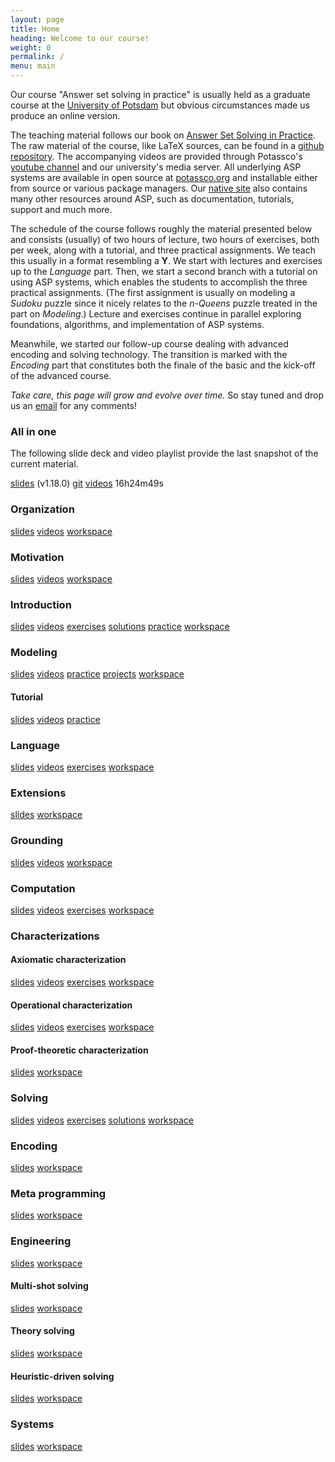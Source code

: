 ```yaml
---
layout: page
title: Home
heading: Welcome to our course!
weight: 0
permalink: /
menu: main
---
```


Our course "Answer set solving in practice" is usually held as a graduate course at the
[University of Potsdam](https://www.uni-potsdam.de/en)
but obvious circumstances made us produce an online version.

The teaching material follows our book on
[Answer Set Solving in Practice](https://potassco.org/book/).
The raw material of the course, like LaTeX sources, can be found in a
[github repository](https://github.com/potassco-asp-course/course).
The accompanying videos are provided through Potassco's
[youtube channel](https://www.youtube.com/c/potassco-live)
and our university's media server.
All underlying ASP systems are available in open source at [potassco.org](https://potassco.org)
and installable either from source or various package managers.
Our [native site](https://potassco.org) also contains many other resources around ASP,
such as documentation, tutorials, support and much more.

The schedule of the course follows roughly the material presented below and consists (usually) of
two hours of lecture,
two hours of exercises,
both per week,
along with a tutorial,
and three practical assignments.
We teach this usually in a format resembling a **Y**.
We start with lectures and exercises up to the *Language* part.
Then, we start a second branch with a tutorial on using ASP systems,
which enables the students to accomplish the three practical assignments.
(The first assignment is usually on modeling a *Sudoku* puzzle since it nicely relates to the *n-Queens* puzzle treated
in the part on *Modeling*.)
Lecture and exercises continue in parallel exploring foundations, algorithms,
and implementation of ASP systems.

Meanwhile,
we started our follow-up course dealing with advanced encoding and solving technology.
The transition is marked with the *Encoding* part that constitutes both the finale of the basic and
the kick-off of the advanced course.

_Take care, this page will grow and evolve over time._
So stay tuned and drop us an [email](mailto:torsten@delete-me.cs.uni-potsdam.de) for any comments!

### All in one

The following slide deck and video playlist provide the last snapshot of the current material.

 [slides](https://github.com/potassco-asp-course/course/releases/download/v1.18.0/all.pdf)
         (v1.18.0)
 [git](https://github.com/potassco-asp-course/course)
 [videos](https://www.youtube.com/playlist?list=PL7DBaibuDD9P5yRyq_Oyn-wuYpBayz_0h) 16h24m49s

### Organization

 [slides](https://github.com/potassco-asp-course/course/releases/download/v1.16.0/organization23.pdf)
 [videos](https://www.youtube.com/playlist?list=PL7DBaibuDD9P6BVlYnEZzBQUABSdvyuCH)
 [workspace](/organization/)

### Motivation

 [slides](https://github.com/potassco-asp-course/course/releases/download/v1.17.0/motivation.pdf)
 [videos](https://www.youtube.com/playlist?list=PL7DBaibuDD9NrGgRqhS9GXnHjIF12x4AF)
 [workspace](/motivation/)

### Introduction

 [slides](https://github.com/potassco-asp-course/course/releases/download/v1.18.0/introduction.pdf)
 [videos](https://www.youtube.com/playlist?list=PL7DBaibuDD9NWhREiceTokOiY-S3nertB)
 [exercises](https://github.com/potassco-asp-course/exercises/releases/download/v1.1.0/introduction-exercises.pdf)
 [solutions](https://www.youtube.com/playlist?list=PL7DBaibuDD9NoIuBH3gj8RUZoqXCKBl4W)
 [practice](https://mybinder.org/v2/gh/potassco-asp-course/notebooks/HEAD?urlpath=lab%2Ftree%2Ftutorial%2Flanguage%2Flearning-from-examples%2F)
 [workspace](/introduction/)

### Modeling

 [slides](https://github.com/potassco-asp-course/course/releases/download/v1.3.1/modeling.pdf)
 [videos](https://www.youtube.com/playlist?list=PL7DBaibuDD9MUeCOgW6j1N3hxhMOEi002)
 [practice](https://mybinder.org/v2/gh/potassco-asp-course/notebooks/HEAD?urlpath=lab%2Ftree%2Fmodeling)
 [projects](https://mybinder.org/v2/gh/potassco-asp-course/notebooks/HEAD?urlpath=lab%2Ftree%2Fprojects)
 [workspace](/modeling/)

#### Tutorial

 [slides](https://github.com/potassco-asp-course/tutorial/releases/download/v1.2.0/tutorial.pdf)
 [videos](https://youtube.com/playlist?list=PL7DBaibuDD9O4I05DiQfilqPUgpClMKYu)
 [practice](https://mybinder.org/v2/gh/potassco-asp-course/notebooks/HEAD?urlpath=lab%2Ftree%2Ftutorial)

### Language

 [slides](https://github.com/potassco-asp-course/course/releases/download/v1.4.1/language.pdf)
 [videos](https://www.youtube.com/playlist?list=PL7DBaibuDD9PeXzX7mExyVADcMU9b8eJ1)
 [exercises](https://github.com/potassco-asp-course/exercises/releases/download/v1.1.0/language-exercises.pdf)
 [workspace](/language/)

### Extensions

 [slides](https://github.com/potassco-asp-course/course/releases/download/v1.5.0/extensions.pdf)
 [workspace](/extensions/)

### Grounding

 [slides](https://github.com/potassco-asp-course/course/releases/download/v1.6.5/grounding.pdf)
 [videos](https://www.youtube.com/playlist?list=PL7DBaibuDD9PRJitHc-lVwLNI2nlMEsSU)
 [workspace](/grounding/)

### Computation

 [slides](https://github.com/potassco-asp-course/course/releases/download/v1.7.3/computation.pdf)
 [videos](https://youtube.com/playlist?list=PL7DBaibuDD9NbVx8aleanvEAyVRYmvUST)
 [exercises](https://github.com/potassco-asp-course/exercises/releases/download/1.2.0/computation-exercises.pdf)
 [workspace](/computation/)

### Characterizations

#### Axiomatic characterization

 [slides](https://github.com/potassco-asp-course/course/releases/download/v1.11.1/acharacterization.pdf)
 [videos](https://youtube.com/playlist?list=PL7DBaibuDD9P_bClrNMkTC9X71oqGOMiA)
 [exercises](https://github.com/potassco-asp-course/exercises/releases/download/1.2.0/acharacterization-exercises.pdf)
 [workspace](/acharacterization/)

#### Operational characterization

 [slides](https://github.com/potassco-asp-course/course/releases/download/v1.9.3/ocharacterization.pdf)
 [videos](https://youtube.com/playlist?list=PL7DBaibuDD9NkCfCqvMGt9VQXujGg56Wf)
 [exercises](https://github.com/potassco-asp-course/exercises/releases/download/1.2.0/ocharacterization-exercises.pdf)
 [workspace](/ocharacterization/)

#### Proof-theoretic characterization

 [slides](https://github.com/potassco-asp-course/course/releases/download/v1.10.0/pcharacterization.pdf)
 [workspace](/pcharacterization/)

### Solving

 [slides](https://github.com/potassco-asp-course/course/releases/download/v1.11.6/solving.pdf)
 [videos](https://youtube.com/playlist?list=PL7DBaibuDD9NFCpoQWNCvoSdhPE3kdzmM)
 [exercises](https://github.com/potassco-asp-course/exercises/releases/download/1.2.0/solving-exercises.pdf)
 [solutions](https://youtube.com/playlist?list=PL7DBaibuDD9O6yRpfJ8_klmtSf7pJhasS)
 [workspace](/solving/)

### Encoding

 [slides](https://github.com/potassco-asp-course/course/releases/download/v1.13.3/encoding.pdf)
 [workspace](/encoding/)

### Meta programming

 [slides](https://github.com/potassco-asp-course/course/releases/download/v1.13.1/meta-encoding.pdf)
 [workspace](/meta/)

### Engineering

 [slides](https://github.com/potassco-asp-course/course/releases/download/v1.14.0/controlling.pdf)
 [workspace](/controlling/)

#### Multi-shot solving

 [slides](https://github.com/potassco-asp-course/course/releases/download/v1.14.1/msolving.pdf)
 [workspace](/msolving/)

#### Theory solving

 [slides](https://github.com/potassco-asp-course/course/releases/download/v1.13.2/tsolving.pdf)
 [workspace](/tsolving/)

#### Heuristic-driven solving

 [slides](https://github.com/potassco-asp-course/course/releases/download/v1.13.2/hsolving.pdf)
 [workspace](/hsolving/)

### Systems

 [slides](https://github.com/potassco-asp-course/course/releases/download/v1.19.3/systems.pdf)
 [workspace](/systems/)
